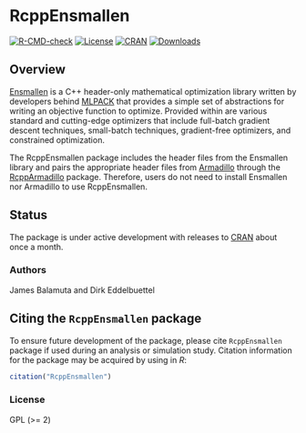 # RcppEnsmallen

<!-- badges: start -->
[![R-CMD-check](https://github.com/coatless-rpkg/rcppensmallen/actions/workflows/R-CMD-check.yaml/badge.svg)](https://github.com/coatless-rpkg/rcppensmallen/actions/workflows/R-CMD-check.yaml)
[![License](https://eddelbuettel.github.io/badges/GPL2+.svg)](https://www.gnu.org/licenses/gpl-2.0.html) 
[![CRAN](https://www.r-pkg.org/badges/version/RcppEnsmallen)](https://cran.r-project.org/package=RcppEnsmallen) 
[![Downloads](https://cranlogs.r-pkg.org/badges/RcppEnsmallen?color=brightgreen)](https://www.r-pkg.org/pkg/RcppEnsmallen)
<!-- badges: end -->

## Overview

[Ensmallen](https://ensmallen.org/) is a C++ header-only mathematical optimization
library written by developers behind [MLPACK](https://www.mlpack.org/) that 
provides a simple set of abstractions for writing an objective function to 
optimize. Provided within are various standard and cutting-edge optimizers that
include full-batch gradient descent techniques, small-batch techniques, 
gradient-free optimizers, and constrained optimization.

The RcppEnsmallen package includes the header files from the Ensmallen library
and pairs the appropriate header files from 
[Armadillo](https://arma.sourceforge.net/) through the 
[RcppArmadillo](https://cran.r-project.org/package=RcppArmadillo) package. 
Therefore, users do not need to install Ensmallen nor Armadillo to use RcppEnsmallen. 

## Status

The package is under active development with releases to [CRAN](https://cran.r-project.org/)
about once a month.

### Authors

James Balamuta and Dirk Eddelbuettel

## Citing the `RcppEnsmallen` package

To ensure future development of the package, please cite `RcppEnsmallen` package
if used during an analysis or simulation study. Citation information for
the package may be acquired by using in *R*:

``` r
citation("RcppEnsmallen")
```

### License

GPL (>= 2)
